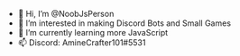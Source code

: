 - 👋 Hi, I’m @NoobJsPerson
- 👀 I’m interested in making Discord Bots and Small Games
- 🌱 I’m currently learning more JavaScript
- 📫 Discord: AmineCrafter101#5531

<!---
NoobJsPerson/NoobJsPerson is a ✨ special ✨ repository because its `README.md` (this file) appears on your GitHub profile.
You can click the Preview link to take a look at your changes.
--->
